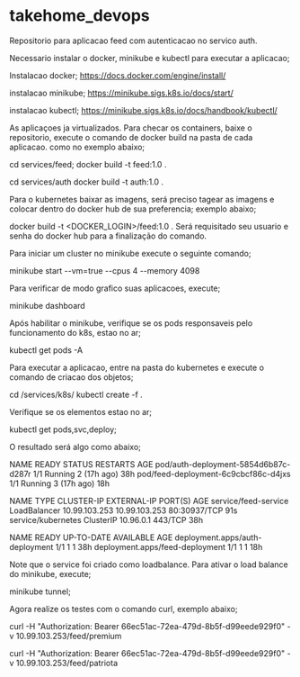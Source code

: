 # takehome_devops

Repositorio para aplicacao feed com autenticacao no servico auth.

Necessario instalar o docker, minikube e kubectl para executar a aplicacao;

Instalacao docker;
https://docs.docker.com/engine/install/

instalacao minikube;
https://minikube.sigs.k8s.io/docs/start/

instalacao kubectl;
https://minikube.sigs.k8s.io/docs/handbook/kubectl/


As aplicaçoes ja virtualizados. Para checar os containers, baixe o repositorio, execute o comando de docker build 
na pasta de cada aplicacao. como no exemplo abaixo;

cd services/feed;
docker build -t feed:1.0 .

cd services/auth
docker build -t auth:1.0 .

Para o kubernetes baixar as imagens, será preciso tagear as imagens e colocar dentro do docker hub de sua preferencia;
exemplo abaixo;

docker build -t <DOCKER_LOGIN>/feed:1.0 .
Será requisitado seu usuario e senha do docker hub para a finalização do comando. 


Para iniciar um cluster no minikube execute o seguinte comando;

minikube start --vm=true --cpus 4 --memory 4098

Para verificar de modo grafico suas aplicacoes, execute;

minikube dashboard

Após habilitar o minikube, verifique se os pods responsaveis pelo funcionamento do k8s, estao no ar;

kubectl get pods -A

Para executar a aplicacao, entre na pasta do kubernetes e execute o comando de criacao dos objetos;

cd /services/k8s/
kubectl create -f .

Verifique se os elementos estao no ar;

kubectl get pods,svc,deploy;

O resultado será algo como abaixo;

NAME                                   READY   STATUS    RESTARTS      AGE
pod/auth-deployment-5854d6b87c-d287r   1/1     Running   2 (17h ago)   38h
pod/feed-deployment-6c9cbcf86c-d4jxs   1/1     Running   3 (17h ago)   18h

NAME                   TYPE           CLUSTER-IP      EXTERNAL-IP     PORT(S)        AGE
service/feed-service   LoadBalancer   10.99.103.253   10.99.103.253   80:30937/TCP   91s
service/kubernetes     ClusterIP      10.96.0.1       <none>          443/TCP        38h

NAME                              READY   UP-TO-DATE   AVAILABLE   AGE
deployment.apps/auth-deployment   1/1     1            1           38h
deployment.apps/feed-deployment   1/1     1            1           18h 


Note que o service foi criado como loadbalance. Para ativar o load balance do minikube, execute;

minikube tunnel;

Agora realize os testes com o comando curl, exemplo abaixo;

curl -H "Authorization: Bearer 66ec51ac-72ea-479d-8b5f-d99eede929f0" -v 10.99.103.253/feed/premium

curl -H "Authorization: Bearer 66ec51ac-72ea-479d-8b5f-d99eede929f0" -v 10.99.103.253/feed/patriota


